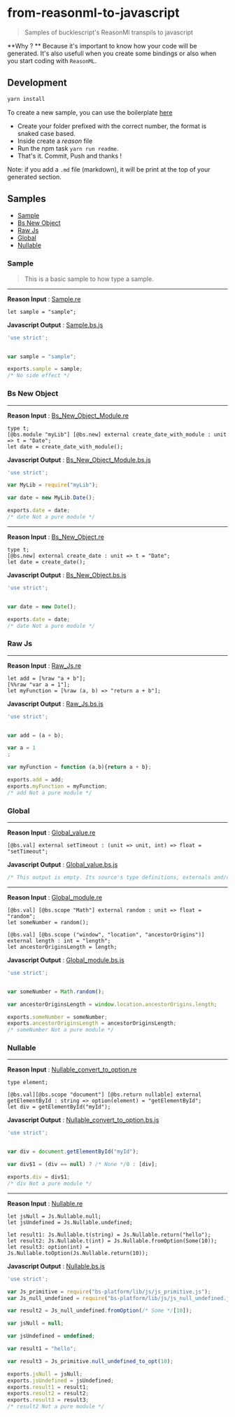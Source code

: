 # from-reasonml-to-javascript

> Samples of bucklescript's ReasonMl transpils to javascript 

**Why ? ** Because it's important to know how your code will be generated. It's also usefull when you create some bindings or also when you start coding with `ReasonML`.

## Development

```bash
yarn install
```

To create a new sample, you can use the boilerplate [here](src/0_Sample)

* Create your folder prefixed with the correct number, the format is snaked case based.
* Inside create a *reason* file 
* Run the npm task `yarn run readme`.
* That's it. Commit, Push and thanks !

Note: if you add a `.md` file (markdown), it will be print at the top of your generated section.

## Samples

* [Sample](#sample)
* [Bs New Object](#bs-new-object)
* [Raw Js](#raw-js)
* [Global](#global)
* [Nullable](#nullable)

### Sample

> This is a basic sample to how type a sample.


***
**Reason Input** : [Sample.re](./src/0_Sample/Sample.re)
```reason
let sample = "sample";
```


**Javascript Output** : [Sample.bs.js](./src/0_Sample/Sample.bs.js)
```js
'use strict';


var sample = "sample";

exports.sample = sample;
/* No side effect */
```



### Bs New Object

***
**Reason Input** : [Bs_New_Object_Module.re](./src/1_Bs_New_Object/Bs_New_Object_Module.re)
```reason
type t;
[@bs.module "myLib"] [@bs.new] external create_date_with_module : unit => t = "Date";
let date = create_date_with_module();
```


**Javascript Output** : [Bs_New_Object_Module.bs.js](./src/1_Bs_New_Object/Bs_New_Object_Module.bs.js)
```js
'use strict';

var MyLib = require("myLib");

var date = new MyLib.Date();

exports.date = date;
/* date Not a pure module */
```

***
**Reason Input** : [Bs_New_Object.re](./src/1_Bs_New_Object/Bs_New_Object.re)
```reason
type t;
[@bs.new] external create_date : unit => t = "Date";
let date = create_date();
```


**Javascript Output** : [Bs_New_Object.bs.js](./src/1_Bs_New_Object/Bs_New_Object.bs.js)
```js
'use strict';


var date = new Date();

exports.date = date;
/* date Not a pure module */
```



### Raw Js

***
**Reason Input** : [Raw_Js.re](./src/2_Raw_Js/Raw_Js.re)
```reason
let add = [%raw "a + b"];
[%%raw "var a = 1"];
let myFunction = [%raw (a, b) => "return a + b"];
```


**Javascript Output** : [Raw_Js.bs.js](./src/2_Raw_Js/Raw_Js.bs.js)
```js
'use strict';


var add = (a + b);

var a = 1
;

var myFunction = function (a,b){return a + b};

exports.add = add;
exports.myFunction = myFunction;
/* add Not a pure module */
```



### Global

***
**Reason Input** : [Global_value.re](./src/3_Global/Global_value.re)
```reason
[@bs.val] external setTimeout : (unit => unit, int) => float = "setTimeout";
```


**Javascript Output** : [Global_value.bs.js](./src/3_Global/Global_value.bs.js)
```js
/* This output is empty. Its source's type definitions, externals and/or unused code got optimized away. */
```

***
**Reason Input** : [Global_module.re](./src/3_Global/Global_module.re)
```reason
[@bs.val] [@bs.scope "Math"] external random : unit => float = "random";
let someNumber = random();

[@bs.val] [@bs.scope ("window", "location", "ancestorOrigins")] external length : int = "length";
let ancestorOriginsLength = length;
```


**Javascript Output** : [Global_module.bs.js](./src/3_Global/Global_module.bs.js)
```js
'use strict';


var someNumber = Math.random();

var ancestorOriginsLength = window.location.ancestorOrigins.length;

exports.someNumber = someNumber;
exports.ancestorOriginsLength = ancestorOriginsLength;
/* someNumber Not a pure module */
```



### Nullable

***
**Reason Input** : [Nullable_convert_to_option.re](./src/4_Nullable/Nullable_convert_to_option.re)
```reason
type element;

[@bs.val][@bs.scope "document"] [@bs.return nullable] external getElementById : string => option(element) = "getElementById";
let div = getElementById("myId");
```


**Javascript Output** : [Nullable_convert_to_option.bs.js](./src/4_Nullable/Nullable_convert_to_option.bs.js)
```js
'use strict';


var div = document.getElementById("myId");

var div$1 = (div == null) ? /* None */0 : [div];

exports.div = div$1;
/* div Not a pure module */
```

***
**Reason Input** : [Nullable.re](./src/4_Nullable/Nullable.re)
```reason
let jsNull = Js.Nullable.null;
let jsUndefined = Js.Nullable.undefined;

let result1: Js.Nullable.t(string) = Js.Nullable.return("hello");
let result2: Js.Nullable.t(int) = Js.Nullable.fromOption(Some(10));
let result3: option(int) = Js.Nullable.toOption(Js.Nullable.return(10));
```


**Javascript Output** : [Nullable.bs.js](./src/4_Nullable/Nullable.bs.js)
```js
'use strict';

var Js_primitive = require("bs-platform/lib/js/js_primitive.js");
var Js_null_undefined = require("bs-platform/lib/js/js_null_undefined.js");

var result2 = Js_null_undefined.fromOption(/* Some */[10]);

var jsNull = null;

var jsUndefined = undefined;

var result1 = "hello";

var result3 = Js_primitive.null_undefined_to_opt(10);

exports.jsNull = jsNull;
exports.jsUndefined = jsUndefined;
exports.result1 = result1;
exports.result2 = result2;
exports.result3 = result3;
/* result2 Not a pure module */
```

